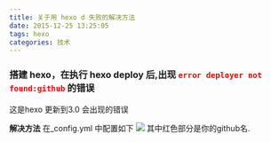 ```yaml
---
title: 关于用 hexo d 失败的解决方法
date: 2015-12-25 13:25:05
tags: hexo
categories: 技术
---
```

 ### 搭建 hexo，在执行 hexo deploy 后,出现 <font color="#f00">`error deployer not found:github`</font> 的错误
 <!-- more -->
 
 这是hexo 更新到3.0 会出现的错误
 
 
 <strong>解决方法</strong>  在_config.yml 中配置如下
 <img src="/imgs/blog6/img1.png"/>
 其中红色部分是你的github名.
 
 
